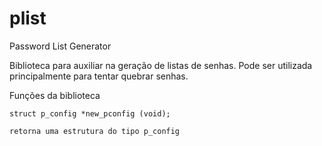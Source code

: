 plist
=====

Password List Generator

Biblioteca para auxiliar na geração de listas de senhas. Pode ser utilizada principalmente para tentar quebrar senhas.

Funções da biblioteca


<code>struct p_config *new_pconfig (void);</code>

	retorna uma estrutura do tipo p_config
